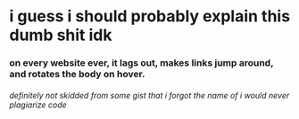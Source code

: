 # i guess i should probably explain this dumb shit idk
### on every website ever, it lags out, makes links jump around, and rotates the body on hover.
###### definitely not skidded from some gist that i forgot the name of i would never plagiarize code
